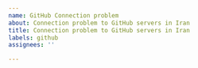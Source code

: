 ```yaml
---
name: GitHub Connection problem
about: Connection problem to GitHub servers in Iran
title: Connection problem to GitHub servers in Iran
labels: github
assignees: ''

---
```


<!--
Explain your question and what exactly are you looking for?
And how might my answer help you?
-->
